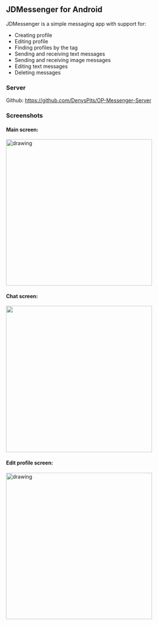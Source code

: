 ## JDMessenger for Android

JDMessenger is a simple messaging app with support for:
- Creating profile
- Editing profile
- Finding profiles by the tag
- Sending and receiving text messages
- Sending and receiving image messages
- Editing text messages
- Deleting messages

### Server

Github: https://github.com/DenysPits/OP-Messenger-Server

### Screenshots

#### Main screen:

<img src="https://github.com/EugeneSytnyk/JDMessenger/blob/master/images/Screenshot_20210526-163322.png" alt="drawing" width="400"/>

#### Chat screen:

<img src="https://github.com/EugeneSytnyk/JDMessenger/blob/master/images/Screenshot_20210526-163305.png" width="400"/>

#### Edit profile screen:

<img src="https://github.com/EugeneSytnyk/JDMessenger/blob/master/images/Screenshot_20210526-163326.png" alt="drawing" width="400"/>

